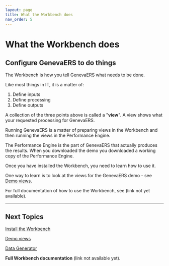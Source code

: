 ```yaml
---
layout: page
title: What the Workbench does
nav_order: 5
---
```

# What the Workbench does

## Configure GenevaERS to do things

The Workbench is how you tell GenevaERS what needs to be done.

Like most things in IT, it is a matter of:
1.  Define inputs
2.  Define processing
3.  Define outputs

A collection of the three points above is called a "**view**".  A view shows what your requested processing for GenevaERS.

Running GenevaERS is a matter of preparing views in the Workbench and then running the views in the Performance Engine. 

The Performance Engine is the part of GenevaERS that actually produces the results.  When you downloaded the demo you downloaded a working copy of the Performance Engine.

Once you have installed the Workbench, you need to learn how to use it.  

One way to learn is to look at the views for the GenevaERS demo - see [Demo views](DemoViews.md).

For full documentation of how to use the Workbench, see (link not yet available). 


-----

## Next Topics

[Install the Workbench](InstallWorkbench.md)

[Demo views](DemoViews.md)

[Data Generator](DataGenerator.md)

**Full Workbench documentation** (link not available yet).
